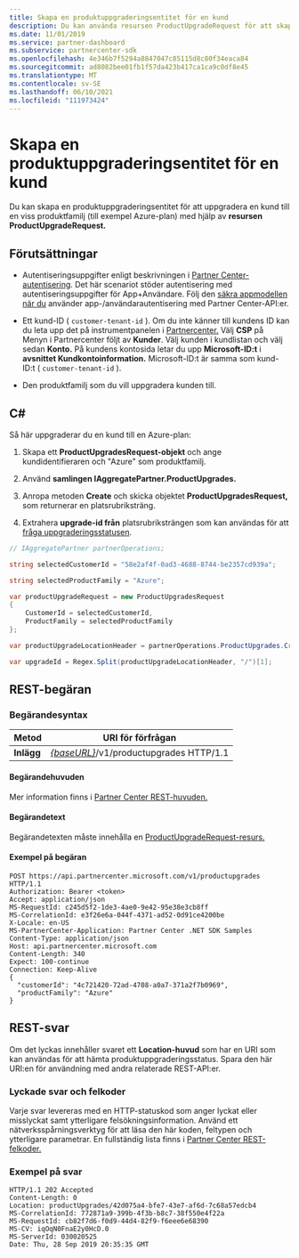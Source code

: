 ```yaml
---
title: Skapa en produktuppgraderingsentitet för en kund
description: Du kan använda resursen ProductUpgradeRequest för att skapa en produktuppgraderingsentitet för att uppgradera en kund till en viss produktfamilj.
ms.date: 11/01/2019
ms.service: partner-dashboard
ms.subservice: partnercenter-sdk
ms.openlocfilehash: 4e346b7f5294a8847047c85115d8c80f34eaca84
ms.sourcegitcommit: ad8082bee01fb1f57da423b417ca1ca9c0df8e45
ms.translationtype: MT
ms.contentlocale: sv-SE
ms.lasthandoff: 06/10/2021
ms.locfileid: "111973424"
---
```

# <a name="create-a-product-upgrade-entity-for-a-customer"></a>Skapa en produktuppgraderingsentitet för en kund

Du kan skapa en produktuppgraderingsentitet för att uppgradera en kund till en viss produktfamilj (till exempel Azure-plan) med hjälp av **resursen ProductUpgradeRequest.**

## <a name="prerequisites"></a>Förutsättningar

- Autentiseringsuppgifter enligt beskrivningen i [Partner Center-autentisering](partner-center-authentication.md). Det här scenariot stöder autentisering med autentiseringsuppgifter för App+Användare. Följ den [säkra appmodellen när du](enable-secure-app-model.md) använder app-/användarautentisering med Partner Center-API:er.

- Ett kund-ID ( `customer-tenant-id` ). Om du inte känner till kundens ID kan du leta upp det på instrumentpanelen i [Partnercenter.](https://partner.microsoft.com/dashboard) Välj **CSP** på Menyn i Partnercenter följt av **Kunder**. Välj kunden i kundlistan och välj sedan **Konto.** På kundens kontosida letar du upp **Microsoft-ID:t** i **avsnittet Kundkontoinformation.** Microsoft-ID:t är samma som kund-ID:t ( `customer-tenant-id` ).

- Den produktfamilj som du vill uppgradera kunden till.

## <a name="c"></a>C\#

Så här uppgraderar du en kund till en Azure-plan:

1. Skapa ett **ProductUpgradesRequest-objekt** och ange kundidentifieraren och "Azure" som produktfamilj.

2. Använd **samlingen IAggregatePartner.ProductUpgrades.**

3. Anropa metoden **Create** och skicka objektet **ProductUpgradesRequest,** som returnerar en platsrubriksträng. 

4. Extrahera **upgrade-id från** platsrubriksträngen som kan användas för att [fråga uppgraderingsstatusen](get-product-upgrade-status.md).

```csharp
// IAggregatePartner partnerOperations;

string selectedCustomerId = "58e2af4f-0ad3-4688-8744-be2357cd939a";

string selectedProductFamily = "Azure";

var productUpgradeRequest = new ProductUpgradesRequest
{
    CustomerId = selectedCustomerId,
    ProductFamily = selectedProductFamily
};

var productUpgradeLocationHeader = partnerOperations.ProductUpgrades.Create(productUpgradeRequest);

var upgradeId = Regex.Split(productUpgradeLocationHeader, "/")[1];

```

## <a name="rest-request"></a>REST-begäran

### <a name="request-syntax"></a>Begärandesyntax

| Metod   | URI för förfrågan                                                                                   |
|----------|-----------------------------------------------------------------------------------------------|
| **Inlägg** | [*{baseURL}*](partner-center-rest-urls.md)/v1/productupgrades HTTP/1.1 |

#### <a name="request-headers"></a>Begärandehuvuden

Mer information finns i [Partner Center REST-huvuden.](headers.md)

#### <a name="request-body"></a>Begärandetext

Begärandetexten måste innehålla en [ProductUpgradeRequest-resurs.](product-upgrade-resources.md#productupgraderequest)

#### <a name="request-example"></a>Exempel på begäran

```http
POST https://api.partnercenter.microsoft.com/v1/productupgrades HTTP/1.1
Authorization: Bearer <token>
Accept: application/json
MS-RequestId: c245d5f2-1de3-4ae0-9e42-95e38e3cb8ff
MS-CorrelationId: e3f26e6a-044f-4371-ad52-0d91ce4200be
X-Locale: en-US
MS-PartnerCenter-Application: Partner Center .NET SDK Samples
Content-Type: application/json
Host: api.partnercenter.microsoft.com
Content-Length: 340
Expect: 100-continue
Connection: Keep-Alive
{
  "customerId": "4c721420-72ad-4708-a0a7-371a2f7b0969",
  "productFamily": "Azure"
}
```

## <a name="rest-response"></a>REST-svar

Om det lyckas innehåller svaret ett **Location-huvud** som har en URI som kan användas för att hämta produktuppgraderingsstatus. Spara den här URI:en för användning med andra relaterade REST-API:er.

### <a name="response-success-and-error-codes"></a>Lyckade svar och felkoder

Varje svar levereras med en HTTP-statuskod som anger lyckat eller misslyckat samt ytterligare felsökningsinformation. Använd ett nätverksspårningsverktyg för att läsa den här koden, feltypen och ytterligare parametrar. En fullständig lista finns i [Partner Center REST-felkoder.](error-codes.md)

### <a name="response-example"></a>Exempel på svar

```http
HTTP/1.1 202 Accepted
Content-Length: 0
Location: productUpgrades/42d075a4-bfe7-43e7-af6d-7c68a57edcb4
MS-CorrelationId: 772871a9-399b-4f3b-b8c7-38f550e4f22a
MS-RequestId: cb82f7d6-f0d9-44d4-82f9-f6eee6e68390
MS-CV: iqOqN0FnaE2y0HcD.0
MS-ServerId: 030020525
Date: Thu, 28 Sep 2019 20:35:35 GMT
```
